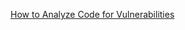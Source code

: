 [How to Analyze Code for Vulnerabilities](https://www.youtube.com/watch?v=A8CNysN-lOM&ab_channel=OWASPDevSlop)